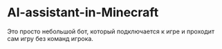 # AI-assistant-in-Minecraft
Это просто небольшой бот, который подключается к игре и проходит сам игру без команд игрока.
